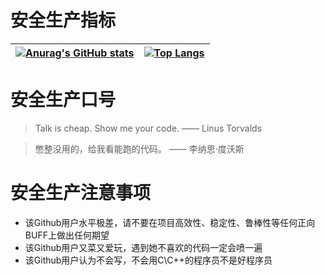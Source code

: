# 安全生产指标
|[![Anurag's GitHub stats](https://github-readme-stats.vercel.app/api?username=tsingyayin&show_icons=true&theme=radical&count_private=true&include_all_commits=true)](https://github.com/anuraghazra/github-readme-stats)|[![Top Langs](https://github-readme-stats.vercel.app/api/top-langs/?username=tsingyayin)](https://github.com/anuraghazra/github-readme-stats) |
|---|---|

# 安全生产口号

> Talk is cheap. Show me your code. —— Linus Torvalds

> 憋整没用的，给我看能跑的代码。 —— 李纳思·度沃斯

# 安全生产注意事项

* 该Github用户水平极差，请不要在项目高效性、稳定性、鲁棒性等任何正向BUFF上做出任何期望
* 该Github用户又菜又爱玩，遇到她不喜欢的代码一定会喷一遍
* 该Github用户认为不会写，不会用C\C++的程序员不是好程序员
